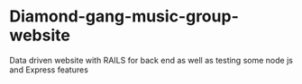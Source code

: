 # Diamond-gang-music-group-website
Data driven website with RAILS for back end as well as testing some node js and Express features

